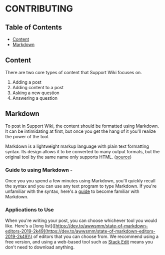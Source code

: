 # CONTRIBUTING

## Table of Contents

* [Content](contributing.md#Content)
* [Markdown](contributing.md#Markdown)

## Content

There are two core types of content that Support Wiki focuses on.

1. Adding a post
2. Adding content to a post
3. Asking a new question
4. Answering a question

## Markdown

To post in Support Wiki, the content should be formatted using Markdown. It can be intimidating at first, but once you get the hang of it you'll realize the power of the tool.

Markdown is a lightweight markup language with plain text formatting syntax. Its design allows it to be converted to many output formats, but the original tool by the same name only supports HTML. \([source](https://en.wikipedia.org/wiki/Markdown)\)

### Guide to using Markdown -

Once you you spend a few minutes using Markdown, you'll quickly recall the syntax and you can use any text program to type Markdown. If you're unfamiliar with the syntax, here's a [guide](https://www.markdownguide.org/basic-syntax) to become familiar with Markdown.

### Applications to Use

When you're writing your post, you can choose whichever tool you would like. Here's a \[long list\]\([https://dev.to/awwsmm/state-of-markdown-editors-2019-2k49](https://dev.to/awwsmm/state-of-markdown-editors-2019-2k49)\) of editors that you can choose from. We recommend using a free version, and using a web-based tool such as [Stack Edit](https://stackedit.io/app) means you don't need to download anything.

